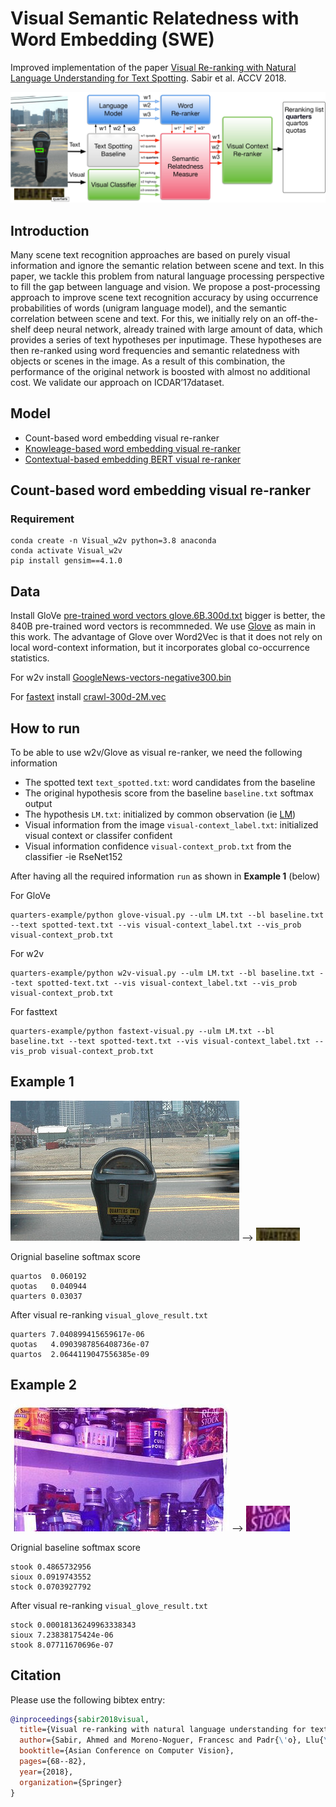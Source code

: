 #  Visual Semantic Relatedness with Word Embedding (SWE)

Improved implementation of the paper [Visual Re-ranking with Natural Language
Understanding for Text Spotting](https://arxiv.org/pdf/1810.12738.pdf). Sabir et al. ACCV 2018.

![image](figure.jpg)

## Introduction 
Many scene text recognition approaches are based on purely visual information and ignore the semantic relation between scene and text. In this paper, we tackle this problem from natural language processing perspective to fill the gap between language and vision. We propose a post-processing approach to improve scene text recognition accuracy by using occurrence probabilities of words (unigram language model), and the  semantic  correlation  between  scene  and  text.  For  this,  we  initially rely on an off-the-shelf deep neural network, already trained with large amount  of  data,  which  provides  a  series  of  text  hypotheses  per  inputimage. These hypotheses are then re-ranked using word frequencies and semantic  relatedness  with  objects  or  scenes  in  the  image.  As  a  result of this combination, the performance of the original network is boosted with almost no additional cost. We validate our approach on ICDAR’17dataset.


 ## Model 
 
 <!--ts-->
   * Count-based word embedding visual re-ranker  
   * [Knowleage-based word embedding  visual re-ranker](https://github.com/ahmedssabir/Visual-Semantic-Relatedness-with-Word-Embedding/tree/main/knowledge-base-embedding)
   * [Contextual-based embedding BERT visual re-ranker](https://github.com/ahmedssabir/Visual-Semantic-Relatedness-with-Word-Embedding/tree/main/BERT-based)
<!--te-->



 
## Count-based word embedding visual re-ranker 
 
 
### Requirement  
```
conda create -n Visual_w2v python=3.8 anaconda
conda activate Visual_w2v
pip install gensim==4.1.0
```




## Data

Install GloVe [pre-trained word vectors  glove.6B.300d.txt](https://nlp.stanford.edu/projects/glove/)
bigger is better, the 840B pre-trained word vectors is recommneded. We use [Glove](https://nlp.stanford.edu/pubs/glove.pdf) as main in this work. The advantage of Glove over Word2Vec is that it  does  not  rely  on  local  word-context  information,  but  it incorporates global co-occurrence statistics.

For w2v install [GoogleNews-vectors-negative300.bin](https://github.com/mmihaltz/word2vec-GoogleNews-vectors)

For [fastext](https://arxiv.org/pdf/1607.04606.pdf) install [crawl-300d-2M.vec](crawl-300d-2M-subword.zip)

## How to run 
To be able to use w2v/Glove as visual re-ranker, we need the following information 



- The spotted text `text_spotted.txt`: word candidates from the baseline  
- The original hypothesis score from the baseline ``baseline.txt`` softmax output 
- The hypothesis `LM.txt`: initialized by common observation (ie [LM](https://github.com/sabirdvd/visual-re-ranker-with-w2v/tree/main/ULM))
- Visual information from the image `visual-context_label.txt`: initialized visual context or classifer confident 
- Visual information  confidence `visual-context_prob.txt` from the classifier -ie RseNet152


After having all the required information ``run``  as shown in **Example 1** (below) 

For GloVe
```
quarters-example/python glove-visual.py --ulm LM.txt --bl baseline.txt --text spotted-text.txt --vis visual-context_label.txt --vis_prob visual-context_prob.txt
```

For w2v 

```
quarters-example/python w2v-visual.py --ulm LM.txt --bl baseline.txt --text spotted-text.txt --vis visual-context_label.txt --vis_prob visual-context_prob.txt
``` 

For fasttext 

```
quarters-example/python fastext-visual.py --ulm LM.txt --bl baseline.txt --text spotted-text.txt --vis visual-context_label.txt --vis_prob visual-context_prob.txt
``` 

## Example 1

![full image](COCO_train2014_000000201409.jpg)
-->
<img src="COCO_train2014_000000201409-1.jpg" width="70">

Orignial baseline softmax score
``` 
quartos  0.060192
quotas   0.040944	
quarters 0.03037
``` 

After visual re-ranking  `` visual_glove_result.txt ``  
``` 
quarters 7.040899415659617e-06
quotas   4.0903987856408736e-07
quartos  2.0644119047556385e-09
``` 



## Example 2
![full image](COCO_train2014_000000320382_v1.jpg)
-->
<img src="COCO_train2014_000000320382.jpg" width="70">


Orignial baseline softmax score
``` 
stook 0.4865732956	
sioux 0.0919743552	
stock 0.0703927792
``` 
After visual re-ranking `` visual_glove_result.txt ``   
``` 
stock 0.00018136249963338343
sioux 7.23838175424e-06
stook 8.07711670696e-07
``` 

## Citation

Please use the following bibtex entry:
```bibtex
@inproceedings{sabir2018visual,
  title={Visual re-ranking with natural language understanding for text spotting},
  author={Sabir, Ahmed and Moreno-Noguer, Francesc and Padr{\'o}, Llu{\'\i}s},
  booktitle={Asian Conference on Computer Vision},
  pages={68--82},
  year={2018},
  organization={Springer}
}
```
